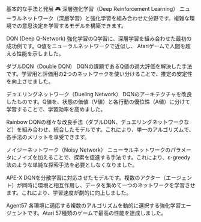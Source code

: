 基本的な手法と発展 🎮
深層強化学習（Deep Reinforcement Learning）
ニューラルネットワーク（深層学習）と強化学習を組み合わせた分野です。複雑な環境での意思決定を学習するモデルを構築できます。

DQN (Deep Q-Network)
強化学習のQ学習に、深層学習を組み合わせた最初の成功例です。Q値をニューラルネットワークで近似し、 Atariゲームで人間を超える性能を示しました。

ダブルDQN（Double DQN）
DQNの課題であるQ値の過大評価を解決した手法です。学習用と評価用の2つのネットワークを使い分けることで、推定の安定性を向上させました。

デュエリングネットワーク（Dueling Network）
DQNのアーキテクチャを改良したものです。Q値を、状態の価値（V値）と各行動の優位性（A値）に分けて学習することで、学習効率を高めました。

Rainbow
DQNの様々な改良手法（ダブルDQN、デュエリングネットワークなど）を組み合わせ、統合したモデルです。これにより、単一のアルゴリズムで、各手法のメリットを享受できます。

ノイジーネットワーク（Noisy Network）
ニューラルネットワークのパラメータにノイズを加えることで、探索を促進する手法です。これにより、ε-greedy法のような単純な探索手法を必要としなくなりました。

APE-X
DQNを分散学習に対応させたモデルです。複数のアクター（エージェント）が同時に環境と相互作用し、データを集めて一つのネットワークを学習させます。これにより、学習速度が劇的に向上しました。

Agent57
各環境に適応する複数のアルゴリズムを動的に選択する強化学習エージェントです。Atari 57種類のゲームで最高の性能を達成しました。